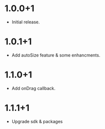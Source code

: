 # 1.0.0+1

* Initial release.

# 1.0.1+1

* Add autoSize feature & some enhancments.

# 1.1.0+1

* Add onDrag callback.


# 1.1.1+1

* Upgrade sdk & packages

